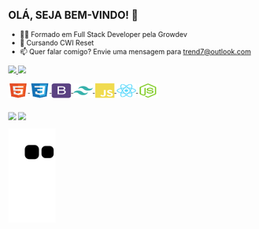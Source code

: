 ## OLÁ, SEJA BEM-VINDO! 👋

- 🐱‍👤 Formado em Full Stack Developer pela Growdev
- 🌱 Cursando CWI Reset
- 📫 Quer falar comigo? Envie uma mensagem para trend7@outlook.com

<div>
  <a href="https://github.com/Rodrigo-Arnhold">
  <img width="48%" src="https://github-readme-stats.vercel.app/api?username=Rodrigo-Arnhold&show_icons=true&theme=tokyonight&include_all_commits=true&count_private=true"/>
  <img width="47%" src="https://github-readme-stats.vercel.app/api/top-langs/?username=Rodrigo-Arnhold&layout=compact&langs_count=7&theme=tokyonight"/>
</div>  
<div style="display: inline_block"><br>
  <img align="center" alt="HTML" height="30" width="40" src="https://raw.githubusercontent.com/devicons/devicon/master/icons/html5/html5-original.svg">
  <img align="center" alt="CSS" height="30" width="40" src="https://raw.githubusercontent.com/devicons/devicon/master/icons/css3/css3-original.svg">
  <img align="center" alt="Bootstrap" height="30" width="40" src="https://raw.githubusercontent.com/devicons/devicon/master/icons/bootstrap/bootstrap-plain.svg">
  <img align="center" alt="Tailwindcss" height="30" width="40" src="https://raw.githubusercontent.com/devicons/devicon/master/icons/tailwindcss/tailwindcss-plain.svg">
  <img align="center" alt="Js" height="30" width="40" src="https://raw.githubusercontent.com/devicons/devicon/master/icons/javascript/javascript-plain.svg">
  <img align="center" alt="React" height="30" width="40" src="https://raw.githubusercontent.com/devicons/devicon/master/icons/react/react-original.svg">  
  <img align="center" alt="Nodejs" height="30" width="40" src="https://raw.githubusercontent.com/devicons/devicon/master/icons/nodejs/nodejs-plain.svg">
</div>
  
##
  
<div>
  <a href = "mailto:trend7@gmail.com"><img src="https://img.shields.io/badge/Gmail-D14836?style=for-the-badge&logo=gmail&logoColor=white" target="_blank"></a>
  <a href="https://www.linkedin.com/in/rodrigo-arnhold-6993a4123/" target="_blank"><img src="https://img.shields.io/badge/LinkedIn-0077B5?style=for-the-badge&logo=linkedin&logoColor=white" target="_blank"></a> 
</div>
  
![Snake animation](https://github.com/rafaballerini/rafaballerini/blob/output/github-contribution-grid-snake.svg)
